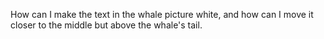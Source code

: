 How can I make the text in the whale picture white, and how can I move it closer to the middle but above the whale's tail.
